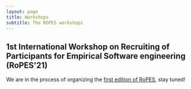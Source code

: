 ```yaml
---
layout: page
title: Workshops
subtitle: The ROPES workshops
---
```


## 1st International Workshop on Recruiting of Participants for Empirical Software engineering  (RoPES'21) 

We are in the process of organizing the [first edition of RoPES](/ropes22/), stay tuned!

